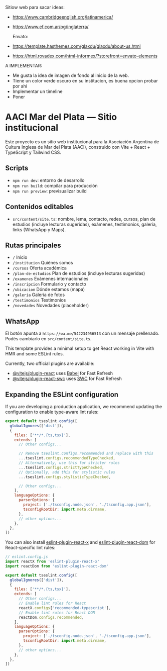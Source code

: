 
Sitiow web para sacar ideas:
- https://www.cambridgeenglish.org/latinamerica/
- https://www.ef.com.ar/pg/inglaterra/

  Envato:
- https://template.hasthemes.com/glaxdu/glaxdu/about-us.html
- https://html.rovadex.com/html-informex/?storefront=envato-elements

A IMPLEMENTAR:
 - Me gusta la idea de imagen de fondo al inicio de la web.
 - Tiene un color verde oscuro en su institucion, es buena opcion probar por ahi
 - Implementar un timeline
 - Poner


# AACI Mar del Plata — Sitio institucional

Este proyecto es un sitio web institucional para la Asociación Argentina de Cultura Inglesa de Mar del Plata (AACI), construido con Vite + React + TypeScript y Tailwind CSS.

## Scripts

- `npm run dev`: entorno de desarrollo
- `npm run build`: compilar para producción
- `npm run preview`: previsualizar build

## Contenidos editables

- `src/content/site.ts`: nombre, lema, contacto, redes, cursos, plan de estudios (incluye lecturas sugeridas), exámenes, testimonios, galería, links (WhatsApp y Maps).

## Rutas principales

- `/` Inicio
- `/institucion` Quiénes somos
- `/cursos` Oferta académica
- `/plan-de-estudios` Plan de estudios (incluye lecturas sugeridas)
- `/examenes` Exámenes internacionales
- `/inscripcion` Formulario y contacto
- `/ubicacion` Dónde estamos (mapa)
- `/galeria` Galería de fotos
- `/testimonios` Testimonios
- `/novedades` Novedades (placeholder)

## WhatsApp

El botón apunta a `https://wa.me/542234956513` con un mensaje prellenado. Podés cambiarlo en `src/content/site.ts`.


This template provides a minimal setup to get React working in Vite with HMR and some ESLint rules.

Currently, two official plugins are available:

- [@vitejs/plugin-react](https://github.com/vitejs/vite-plugin-react/blob/main/packages/plugin-react) uses [Babel](https://babeljs.io/) for Fast Refresh
- [@vitejs/plugin-react-swc](https://github.com/vitejs/vite-plugin-react/blob/main/packages/plugin-react-swc) uses [SWC](https://swc.rs/) for Fast Refresh

## Expanding the ESLint configuration

If you are developing a production application, we recommend updating the configuration to enable type-aware lint rules:

```js
export default tseslint.config([
  globalIgnores(['dist']),
  {
    files: ['**/*.{ts,tsx}'],
    extends: [
      // Other configs...

      // Remove tseslint.configs.recommended and replace with this
      ...tseslint.configs.recommendedTypeChecked,
      // Alternatively, use this for stricter rules
      ...tseslint.configs.strictTypeChecked,
      // Optionally, add this for stylistic rules
      ...tseslint.configs.stylisticTypeChecked,

      // Other configs...
    ],
    languageOptions: {
      parserOptions: {
        project: ['./tsconfig.node.json', './tsconfig.app.json'],
        tsconfigRootDir: import.meta.dirname,
      },
      // other options...
    },
  },
])
```

You can also install [eslint-plugin-react-x](https://github.com/Rel1cx/eslint-react/tree/main/packages/plugins/eslint-plugin-react-x) and [eslint-plugin-react-dom](https://github.com/Rel1cx/eslint-react/tree/main/packages/plugins/eslint-plugin-react-dom) for React-specific lint rules:

```js
// eslint.config.js
import reactX from 'eslint-plugin-react-x'
import reactDom from 'eslint-plugin-react-dom'

export default tseslint.config([
  globalIgnores(['dist']),
  {
    files: ['**/*.{ts,tsx}'],
    extends: [
      // Other configs...
      // Enable lint rules for React
      reactX.configs['recommended-typescript'],
      // Enable lint rules for React DOM
      reactDom.configs.recommended,
    ],
    languageOptions: {
      parserOptions: {
        project: ['./tsconfig.node.json', './tsconfig.app.json'],
        tsconfigRootDir: import.meta.dirname,
      },
      // other options...
    },
  },
])
```
